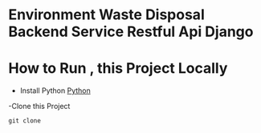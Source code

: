 # Environment Waste Disposal Backend Service Restful Api Django

# How to Run , this Project Locally

- Install Python
  [Python](https://www.python.org/)

-Clone this Project
```
git clone

```
